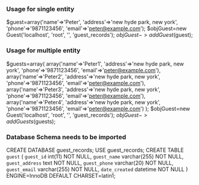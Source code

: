 ### Usage for single entity ###
$guest=array('name'=>'Peter', 'address'=>'new hyde park, new york', 'phone'=>'9871123456', 'email'=>'peter@example.com');
$objGuest=new Guest('localhost', 'root', '', 'guest_records');
$objGuest->addGuest($guest);


### Usage for multiple entity ###
$guests=array(
    array('name'=>'Peter1', 'address'=>'new hyde park, new york', 'phone'=>'9871123456', 'email'=>'peter@example.com'),
    array('name'=>'Peter2', 'address'=>'new hyde park, new york', 'phone'=>'9871123456', 'email'=>'peter@example.com'),
    array('name'=>'Peter3', 'address'=>'new hyde park, new york', 'phone'=>'9871123456', 'email'=>'peter@example.com'),
    array('name'=>'Peter4', 'address'=>'new hyde park, new york', 'phone'=>'9871123456', 'email'=>'peter@example.com')
);
$objGuest=new Guest('localhost', 'root', '', 'guest_records');
$objGuest->addGuests($guests);


### Database Schema needs to be imported ###
CREATE DATABASE guest_records;
USE guest_records;
CREATE TABLE `guest` (
  `guest_id` int(11) NOT NULL,
  `guest_name` varchar(255) NOT NULL,
  `guest_address` text NOT NULL,
  `guest_phone` varchar(20) NOT NULL,
  `guest_email` varchar(255) NOT NULL,
  `date_created` datetime NOT NULL
) ENGINE=InnoDB DEFAULT CHARSET=latin1;

